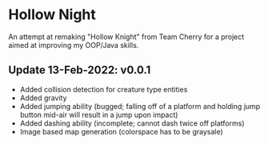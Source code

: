 # Hollow Night

An attempt at remaking "Hollow Knight" from Team Cherry for a project aimed at improving my OOP/Java skills.

## Update 13-Feb-2022: v0.0.1
* Added collision detection for creature type entities
* Added gravity
* Added jumping ability (bugged; falling off of a platform and holding jump button mid-air will result in a jump upon impact)
* Added dashing ability (incomplete; cannot dash twice off platforms)
* Image based map generation (colorspace has to be graysale)
